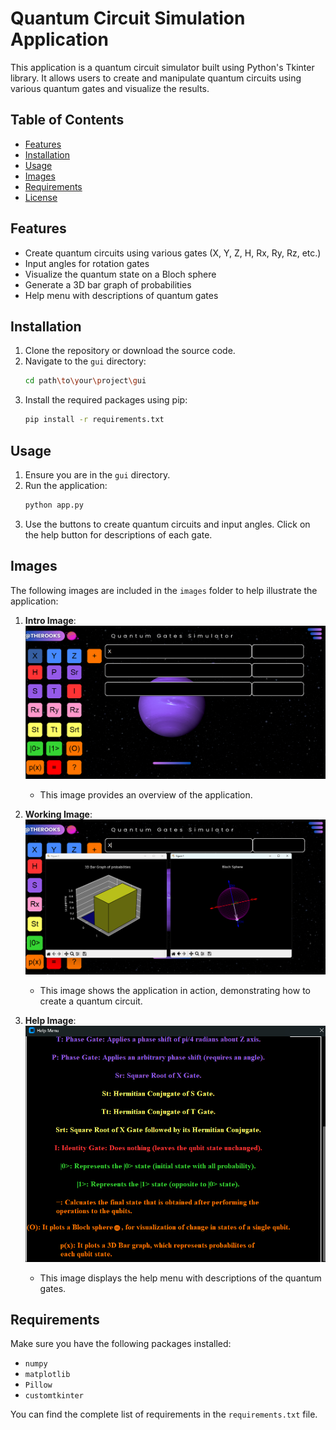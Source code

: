 # Quantum Circuit Simulation Application

This application is a quantum circuit simulator built using Python's Tkinter library. It allows users to create and manipulate quantum circuits using various quantum gates and visualize the results.

## Table of Contents
- [Features](#features)
- [Installation](#installation)
- [Usage](#usage)
- [Images](#images)
- [Requirements](#requirements)
- [License](#license)

## Features
- Create quantum circuits using various gates (X, Y, Z, H, Rx, Ry, Rz, etc.)
- Input angles for rotation gates
- Visualize the quantum state on a Bloch sphere
- Generate a 3D bar graph of probabilities
- Help menu with descriptions of quantum gates

## Installation

1. Clone the repository or download the source code.
2. Navigate to the `gui` directory:
   ```bash
   cd path\to\your\project\gui
   ```
3. Install the required packages using pip:
   ```bash
   pip install -r requirements.txt
   ```

## Usage

1. Ensure you are in the `gui` directory.
2. Run the application:
   ```bash
   python app.py
   ```
3. Use the buttons to create quantum circuits and input angles. Click on the help button for descriptions of each gate.

## Images

The following images are included in the `images` folder to help illustrate the application:

1. **Intro Image**: ![Intro Image](images/intro.png)
   - This image provides an overview of the application.

2. **Working Image**: ![Working Image](images/working.png)
   - This image shows the application in action, demonstrating how to create a quantum circuit.

3. **Help Image**: ![Help Image](images/help.png)
   - This image displays the help menu with descriptions of the quantum gates.

## Requirements

Make sure you have the following packages installed:
- `numpy`
- `matplotlib`
- `Pillow`
- `customtkinter`

You can find the complete list of requirements in the `requirements.txt` file.

